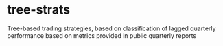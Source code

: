 # tree-strats
Tree-based trading strategies, based on classification of lagged quarterly performance based on metrics provided in public quarterly reports

